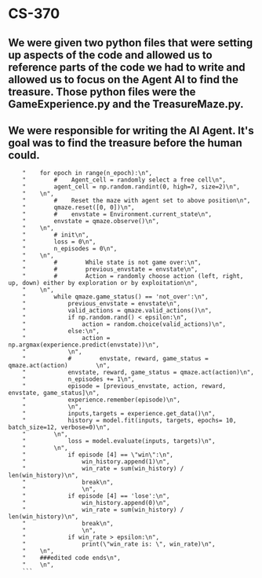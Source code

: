 # CS-370

## We were given two python files that were setting up aspects of the code and allowed us to reference parts of the code we had to write and allowed us to focus on the Agent AI to find the treasure. Those python files were the GameExperience.py and the TreasureMaze.py.

## We were responsible for writing the AI Agent. It's goal was to find the treasure before the human could.

```### edited code begins\n",
    "    for epoch in range(n_epoch):\n",
    "        #    Agent_cell = randomly select a free cell\n",
    "        agent_cell = np.random.randint(0, high=7, size=2)\n",
    "    \n",
    "        #    Reset the maze with agent set to above position\n",
    "        qmaze.reset([0, 0])\n",
    "        #    envstate = Environment.current_state\n",
    "        envstate = qmaze.observe()\n",
    "    \n",
    "        # init\n",
    "        loss = 0\n",
    "        n_episodes = 0\n",
    "    \n",
    "        #        While state is not game over:\n",
    "        #        previous_envstate = envstate\n",
    "        #        Action = randomly choose action (left, right, up, down) either by exploration or by exploitation\n",
    "    \n",
    "        while qmaze.game_status() == 'not_over':\n",
    "            previous_envstate = envstate\n",
    "            valid_actions = qmaze.valid_actions()\n",
    "            if np.random.rand() < epsilon:\n",
    "                action = random.choice(valid_actions)\n",
    "            else:\n",
    "                action = np.argmax(experience.predict(envstate))\n",
    "            \n",
    "            #        envstate, reward, game_status = qmaze.act(action)        \n",
    "            envstate, reward, game_status = qmaze.act(action)\n",
    "            n_episodes += 1\n",
    "            episode = [previous_envstate, action, reward, envstate, game_status]\n",
    "            experience.remember(episode)\n",
    "            \n",
    "            inputs,targets = experience.get_data()\n",
    "            history = model.fit(inputs, targets, epochs= 10, batch_size=12, verbose=0)\n",
    "        \n",
    "            loss = model.evaluate(inputs, targets)\n",
    "        \n",
    "            if episode [4] == \"win\":\n",
    "                win_history.append(1)\n",
    "                win_rate = sum(win_history) / len(win_history)\n",
    "                break\n",
    "                \n",
    "            if episode [4] == 'lose':\n",
    "                win_history.append(0)\n",
    "                win_rate = sum(win_history) / len(win_history)\n",
    "                break\n",
    "                \n",
    "            if win_rate > epsilon:\n",
    "                print(\"win_rate is: \", win_rate)\n",
    "    \n",
    "    ###edited code ends\n",
    "    \n",
    ```
